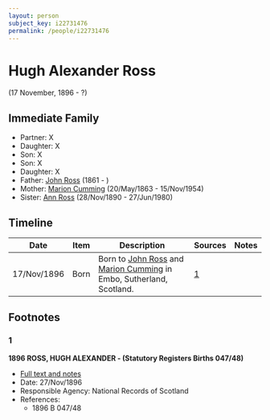 ```yaml
---
layout: person
subject_key: i22731476
permalink: /people/i22731476
---
```


# Hugh Alexander Ross
(17 November, 1896 - ?)

## Immediate Family

* Partner: X
* Daughter: X
* Son: X
* Son: X
* Daughter: X
* Father: [John Ross](./@75057664@-john-ross-b1861-d.md) (1861 - )
* Mother: [Marion Cumming](./@59851647@-marion-cumming-b1863-5-20-d1954-11-15.md) (20/May/1863 - 15/Nov/1954)
* Sister: [Ann Ross](./@52613824@-ann-ross-b1890-11-28-d1980-6-27.md) (28/Nov/1890 - 27/Jun/1980)

## Timeline

Date | Item | Description | Sources | Notes
---|---|---|---|---
17/Nov/1896 | Born | Born to [John Ross](./@75057664@-john-ross-b1861-d.md) and [Marion Cumming](./@59851647@-marion-cumming-b1863-5-20-d1954-11-15.md) in Embo, Sutherland, Scotland. | [1](#1) | 

## Footnotes

### 1

**1896 ROSS, HUGH ALEXANDER - (Statutory Registers Births 047/48)**

* [Full text and notes](../sources/@39312919@-1896-ross,-hugh-alexander-statutory-registers-births-047-48-.md)
* Date: 27/Nov/1896
* Responsible Agency: National Records of Scotland
* References: 
  * 1896 B 047/48

